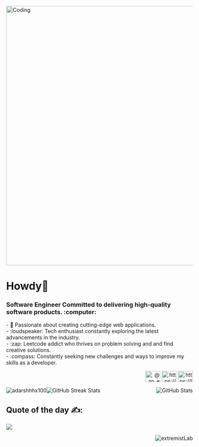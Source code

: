<img align="center" alt="Coding" height="auto" width="700" src="https://media.cnn.com/api/v1/images/stellar/prod/20220324-01-06-17avion.gif?q=h_149,w_400,x_0,y_0/w_1280"> <br>
<h1 align="left">Howdy👋 </h1>

<h3 align="left">Software Engineer Committed to delivering high-quality software products. :computer:</h3>
    - 🥇 Passionate about creating cutting-edge web applications.<br>
    - :loudspeaker: Tech enthusiast constantly exploring the latest advancements in the industry.<br>
    - :zap: Leetcode addict who thrives on problem solving and and find creative solutions.<br>
    - :compass: Constantly seeking new challenges and ways to improve my skills as a developer.<br>
<p align="right">
    <a href="https://twitter.com/siradarshchb" target="blank"><img align="center" src="https://raw.githubusercontent.com/rahuldkjain/github-profile-readme-generator/master/src/images/icons/Social/twitter.svg" alt="@an_extremist_" height="30" width="40" /></a>
    <a href="https://www.hackerrank.com/_dark_horse__" target="blank"><img align="center" src="https://raw.githubusercontent.com/rahuldkjain/github-profile-readme-generator/master/src/images/icons/Social/hackerrank.svg" alt="https://www.hackerrank.com/_dark_horse__" height="30" width="40" /></a>
    <a href="https://leetcode.com/version100xOptimizer/" target="blank"><img align="center" src="https://raw.githubusercontent.com/rahuldkjain/github-profile-readme-generator/master/src/images/icons/Social/leet-code.svg" alt="https://leetcode.com/extremist/" height="30" width="40" /></a>
</p>


<img src="https://github-readme-stats.vercel.app/api/top-langs?username=adarshhhx100&theme=dark&hide_border=false&show_icons=true&locale=en&layout=compact" alt="adarshhhx100" style="float: left;">

<img src="https://github-readme-stats.vercel.app/api?username=adarshhhx100&theme=dark&hide_border=false&include_all_commits=false&count_private=false" alt="GitHub Stats" style="float: right;">

<img src="https://github-readme-streak-stats.herokuapp.com/?user=adarshhhx100&theme=dark&hide_border=false" alt="GitHub Streak Stats" style="clear: both;">





## Quote of the day ✍️:
![](https://quotes-github-readme.vercel.app/api?type=horizontal&theme=tokyonight)


<p align="right"> <img src="https://komarev.com/ghpvc/?username=adarshhhx100&label=Profile%20views&color=0e75b6&style=flat" alt="extremistLab" /> </p>




